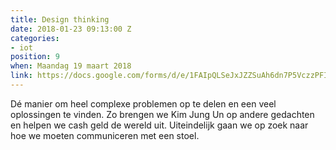 ```yaml
---
title: Design thinking
date: 2018-01-23 09:13:00 Z
categories:
- iot
position: 9
when: Maandag 19 maart 2018
link: https://docs.google.com/forms/d/e/1FAIpQLSeJxJZZSuAh6dn7P5VczzPFI6YVX3b4JVMMowHkhJvCYTtXKg/viewform?usp=sf_link
---
```


Dé manier om heel complexe problemen op te delen en een veel oplossingen te vinden. Zo brengen we Kim Jung Un op andere gedachten en helpen we cash geld de wereld uit. Uiteindelijk gaan we op zoek naar hoe we moeten communiceren met een stoel.
